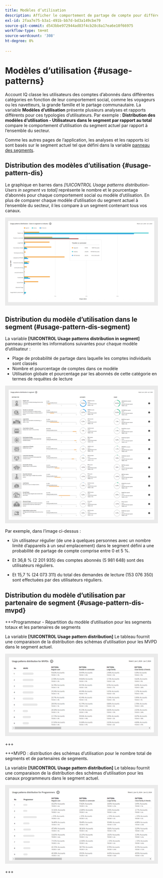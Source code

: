 ```yaml
---
title: Modèles d’utilisation
description: Afficher le comportement de partage de compte pour différentes typologies d’utilisateurs.
exl-id: 2faa7e75-b3a1-491b-bb7d-bd3a149cbe79
source-git-commit: d543bbe972944ad83f4cb28c8a17ea6e10f66975
workflow-type: tm+mt
source-wordcount: '308'
ht-degree: 0%

---
```


# Modèles d’utilisation {#usage-patterns}

Account IQ classe les utilisateurs des comptes d’abonnés dans différentes catégories en fonction de leur comportement social, comme les voyageurs ou les navetteurs, la grande famille et le partage communautaire. La variable **Modèles d’utilisation** présente plusieurs analyses et rapports différents pour ces typologies d’utilisateurs. Par exemple : **Distribution des modèles d’utilisation - Utilisateurs dans le segment par rapport au total** compare le comportement d’utilisation du segment actuel par rapport à l’ensemble du secteur.

Comme les autres pages de l’application, les analyses et les rapports ici sont basés sur le segment actuel tel que défini dans la variable [panneau des segments](/help/accountiq/segments-timeframe.md).

## Distribution des modèles d’utilisation {#usage-pattern-dis}

Le graphique en barres dans *[!UICONTROL *Usage patterns distribution- Users in segment vs total]** représente le nombre et le pourcentage d’abonnés pour chaque comportement social ou modèle d’utilisation. En plus de comparer chaque modèle d’utilisation du segment actuel à l’ensemble du secteur, il les compare à un segment contenant tous vos canaux.

![](assets/segment-users-industry.png)

## Distribution du modèle d’utilisation dans le segment (#usage-pattern-dis-segment)

La variable **[!UICONTROL Usage patterns distribution in segment]** panneau présente les informations suivantes pour chaque modèle d’utilisateur :

* Plage de probabilité de partage dans laquelle les comptes individuels sont classés
* Nombre et pourcentage de comptes dans ce modèle
* Utilisation globale et pourcentage par les abonnés de cette catégorie en termes de requêtes de lecture

![](assets/usage-pattern-segmentwise.png)

Par exemple, dans l’image ci-dessus :

* Un utilisateur régulier (de une à quelques personnes avec un nombre limité d’appareils à un seul emplacement) dans le segment défini a une probabilité de partage de compte comprise entre 0 et 5 %.

* Et 36,8 % (2 201 935) des comptes abonnés (5 981 648) sont des utilisateurs réguliers.

* Et 15,7 % (24 073 311) du total des demandes de lecture (153 076 350) sont effectuées par des utilisateurs réguliers.

## Distribution du modèle d’utilisation par partenaire de segment {#usage-pattern-dis-mvpd}

+++Programmeur - Répartition du modèle d’utilisation pour les segments totaux et les partenaires de segments

La variable **[!UICONTROL Usage pattern distribution]** Le tableau fournit une comparaison de la distribution des schémas d’utilisation pour les MVPD dans le segment actuel.

![](assets/usage-patterns-mvpdwise.png)

+++

+++MVPD : distribution des schémas d’utilisation pour le nombre total de segments et de partenaires de segments.

La variable **[!UICONTROL Usage pattern distribution]** Le tableau fournit une comparaison de la distribution des schémas d’utilisation pour les canaux programmeurs dans le segment actuel.

![](assets/usage-patterns-programmerwise.png)

+++
